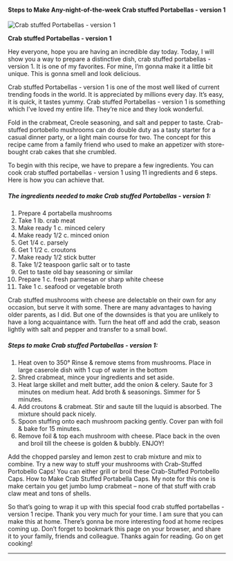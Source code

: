             

#### Steps to Make Any-night-of-the-week Crab stuffed Portabellas - version 1

![Crab stuffed Portabellas - version 1](https://img-global.cpcdn.com/recipes/64fbef1afded8d50/751x532cq70/crab-stuffed-portabellas-version-1-recipe-main-photo.jpg)

**Crab stuffed Portabellas - version 1**

Hey everyone, hope you are having an incredible day today. Today, I will show you a way to prepare a distinctive dish, crab stuffed portabellas - version 1. It is one of my favorites. For mine, I’m gonna make it a little bit unique. This is gonna smell and look delicious.

Crab stuffed Portabellas - version 1 is one of the most well liked of current trending foods in the world. It is appreciated by millions every day. It’s easy, it is quick, it tastes yummy. Crab stuffed Portabellas - version 1 is something which I’ve loved my entire life. They’re nice and they look wonderful.

Fold in the crabmeat, Creole seasoning, and salt and pepper to taste. Crab-stuffed portobello mushrooms can do double duty as a tasty starter for a casual dinner party, or a light main course for two. The concept for this recipe came from a family friend who used to make an appetizer with store-bought crab cakes that she crumbled.

To begin with this recipe, we have to prepare a few ingredients. You can cook crab stuffed portabellas - version 1 using 11 ingredients and 6 steps. Here is how you can achieve that.

##### The ingredients needed to make Crab stuffed Portabellas - version 1:

1.  Prepare 4 portabella mushrooms
2.  Take 1 lb. crab meat
3.  Make ready 1 c. minced celery
4.  Make ready 1/2 c. minced onion
5.  Get 1/4 c. parsely
6.  Get 1 1/2 c. croutons
7.  Make ready 1/2 stick butter
8.  Take 1/2 teaspoon garlic salt or to taste
9.  Get to taste old bay seasoning or similar
10.  Prepare 1 c. fresh parmesan or sharp white cheese
11.  Take 1 c. seafood or vegetable broth

Crab stuffed mushrooms with cheese are delectable on their own for any occasion, but serve it with some. There are many advantages to having older parents, as I did. But one of the downsides is that you are unlikely to have a long acquaintance with. Turn the heat off and add the crab, season lightly with salt and pepper and transfer to a small bowl.

##### Steps to make Crab stuffed Portabellas - version 1:

1.  Heat oven to 350° Rinse & remove stems from mushrooms. Place in large caserole dish with 1 cup of water in the bottom
2.  Shred crabmeat, mince your ingredients and set aside.
3.  Heat large skillet and melt butter, add the onion & celery. Saute for 3 minutes on medium heat. Add broth & seasonings. Simmer for 5 minutes.
4.  Add croutons & crabmeat. Stir and saute till the luquid is absorbed. The mixture should pack nicely.
5.  Spoon stuffing onto each mushroom packing gently. Cover pan with foil & bake for 15 minutes.
6.  Remove foil & top each mushroom with cheese. Place back in the oven and broil till the cheese is golden & bubbly. ENJOY!

Add the chopped parsley and lemon zest to crab mixture and mix to combine. Try a new way to stuff your mushrooms with Crab-Stuffed Portobello Caps! You can either grill or broil these Crab-Stuffed Portobello Caps. How to Make Crab Stuffed Portabella Caps. My note for this one is make certain you get jumbo lump crabmeat – none of that stuff with crab claw meat and tons of shells.

So that’s going to wrap it up with this special food crab stuffed portabellas - version 1 recipe. Thank you very much for your time. I am sure that you can make this at home. There’s gonna be more interesting food at home recipes coming up. Don’t forget to bookmark this page on your browser, and share it to your family, friends and colleague. Thanks again for reading. Go on get cooking!

* * *